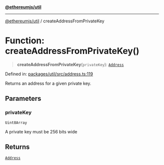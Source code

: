[**@ethereumjs/util**](../README.md)

***

[@ethereumjs/util](../README.md) / createAddressFromPrivateKey

# Function: createAddressFromPrivateKey()

> **createAddressFromPrivateKey**(`privateKey`): [`Address`](../classes/Address.md)

Defined in: [packages/util/src/address.ts:119](https://github.com/Dargon789/ethereumjs-monorepo/blob/master/packages/util/src/address.ts#L119)

Returns an address for a given private key.

## Parameters

### privateKey

`Uint8Array`

A private key must be 256 bits wide

## Returns

[`Address`](../classes/Address.md)
